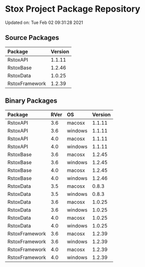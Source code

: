 # Stox Project Package Repository


Updated on: Tue Feb 02 09:31:28 2021
## Source Packages

|Package        |Version |
|:--------------|:-------|
|RstoxAPI       |1.1.11  |
|RstoxBase      |1.2.46  |
|RstoxData      |1.0.25  |
|RstoxFramework |1.2.39  |

## Binary Packages

|Package        |RVer |OS      |Version |
|:--------------|:----|:-------|:-------|
|RstoxAPI       |3.6  |macosx  |1.1.11  |
|RstoxAPI       |3.6  |windows |1.1.11  |
|RstoxAPI       |4.0  |macosx  |1.1.11  |
|RstoxAPI       |4.0  |windows |1.1.11  |
|RstoxBase      |3.6  |macosx  |1.2.45  |
|RstoxBase      |3.6  |windows |1.2.45  |
|RstoxBase      |4.0  |macosx  |1.2.45  |
|RstoxBase      |4.0  |windows |1.2.46  |
|RstoxData      |3.5  |macosx  |0.8.3   |
|RstoxData      |3.5  |windows |0.8.3   |
|RstoxData      |3.6  |macosx  |1.0.25  |
|RstoxData      |3.6  |windows |1.0.25  |
|RstoxData      |4.0  |macosx  |1.0.25  |
|RstoxData      |4.0  |windows |1.0.25  |
|RstoxFramework |3.6  |macosx  |1.2.39  |
|RstoxFramework |3.6  |windows |1.2.39  |
|RstoxFramework |4.0  |macosx  |1.2.39  |
|RstoxFramework |4.0  |windows |1.2.39  |
